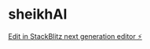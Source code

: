 # sheikhAI

[Edit in StackBlitz next generation editor ⚡️](https://stackblitz.com/~/github.com/likhonsheikhcodes/sheikhAI)